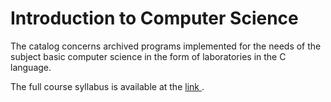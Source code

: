 # Introduction to Computer Science

The catalog concerns archived programs implemented for the needs of the subject basic computer science in the form of laboratories in the C language.

The full course syllabus is available at the [link ](https://sylabusy.agh.edu.pl/pl/document/8f907c0f-b492-4de4-9222-fdc085887de2.pdf).

